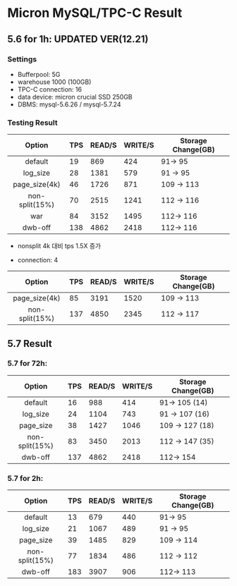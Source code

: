 # Micron MySQL/TPC-C Result

## 5.6 for 1h: **UPDATED VER(12.21)**

### Settings

- Bufferpool: 5G
- warehouse 1000 (100GB)
- TPC-C connection: 16
- data device: micron crucial SSD 250GB
- DBMS: mysql-5.6.26 / mysql-5.7.24

### Testing Result

| Option   |  TPS | READ/S | WRITE/S  | Storage Change(GB)| 
|:----------:|-------------|-------------|-------------|-------------|
|default| 19 | 869 | 424   | 91-> 95  |
|log_size| 28 | 1381  | 579 | 91 -> 95 |
|page_size(4k)| 46 |  1726 | 871 | 109 -> 113|
|non-split(15%)| 70 | 2515 | 1241 | 112 -> 116 | 
|war | 84 |  3152 | 1495 |112-> 116 | 
|dwb-off | 138 |  4862 | 2418 |112-> 116 | 

- nonsplit 4k 대비 tps 1.5X 증가

- connection: 4

| Option   |  TPS | READ/S | WRITE/S  | Storage Change(GB)| 
|:----------:|-------------|-------------|-------------|-------------|
|page_size(4k)| 85 |  3191 | 1520 | 109 -> 113|
|non-split(15%)| 137 | 4850 | 2345 | 112 -> 117 | 

## 5.7 Result
### 5.7 for 72h:

| Option   |  TPS | READ/S | WRITE/S  |Storage Change(GB)| 
|:----------:|-------------|-------------|-------------|-------------|
|default| 16 | 988  | 414 | 91-> 105 (14)  |
|log_size| 24 | 1104  | 743 |  91 -> 107 (16) |
|page_size| 38 |   1427 | 1046  |109 -> 127 (18)|
|non-split(15%)| 83 | 3450  | 2013 | 112 -> 147 (35) | 
|dwb-off | 137 |  4862 | 2418 | 112-> 154 | 

### 5.7 for 2h:

| Option   |  TPS | READ/S | WRITE/S  | Storage Change(GB)| 
|:----------:|-------------|-------------|-------------|-------------|
|default| 13 | 679  | 440  | 91-> 95  |
|log_size| 21 | 1067  | 489 | 91 -> 95 |
|page_size| 39 |  1485 | 829 | 109 -> 114|
|non-split(15%)| 77 | 1834  | 486 | 112 -> 112 | 
|dwb-off | 183 |  3907 | 906 | 112-> 113 | 
